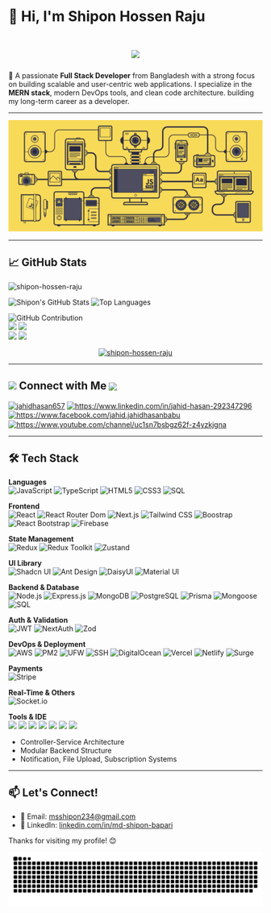# 👋 Hi, I'm Shipon Hossen Raju

<h1 align="center">
  <a href="https://git.io/typing-svg">
    <img src="https://readme-typing-svg.herokuapp.com/?lines=Hello,+There!+👋;This+is+Shipon...;Nice+to+meet+you!&center=true&size=30">
  </a>
</h1>

🚀 A passionate **Full Stack Developer** from Bangladesh with a strong focus on building scalable and user-centric web applications. I specialize in the **MERN stack**, modern DevOps tools, and clean code architecture. building my long-term career as a developer.

---

<img  src="https://raw.githubusercontent.com/muhammadnurulahsan/muhammadnurulahsan/main/ahsan.gif" />

---

## 📈 GitHub Stats

<p align="center">

<p><img align="center" src="https://github-readme-streak-stats.herokuapp.com/?user=shipon-hossen-raju&theme=radical" alt="shipon-hossen-raju" /></p>

![Shipon's GitHub Stats](https://github-readme-stats.vercel.app/api?username=shipon-hossen-raju&show_icons=true&theme=radical) ![Top Languages](https://github-readme-stats.vercel.app/api/top-langs/?username=shipon-hossen-raju&layout=compact&theme=radical)

  <img src="https://github-profile-summary-cards.vercel.app/api/cards/profile-details?username=shipon-hossen-raju&theme=radical&border_radius=10" alt="GitHub Contribution" />
  <br />
  <img src="https://github-profile-summary-cards.vercel.app/api/cards/repos-per-language?username=shipon-hossen-raju&theme=radical&border_radius=10" />
  <img src="https://github-profile-summary-cards.vercel.app/api/cards/most-commit-language?username=shipon-hossen-raju&theme=radical&border_radius=10" />
  <br />
  <img src="https://github-profile-summary-cards.vercel.app/api/cards/stats?username=shipon-hossen-raju&theme=radical&border_radius=10" />
  <img src="https://github-profile-summary-cards.vercel.app/api/cards/productive-time?username=shipon-hossen-raju&theme=radical&utcOffset=8&border_radius=10" />
</p>

<p align="center" padding-top="50px"> <a href="https://github.com/ryo-ma/github-profile-trophy"><img src="https://github-profile-trophy.vercel.app/?username=shipon-hossen-raju&theme=radical" alt="shipon-hossen-raju" /></a> </p>

---

## <img src="https://media.giphy.com/media/5WJ6SOKeNKrSzblU4R/giphy.gif" width="25"> Connect with Me <img align="center" src="https://github.com/rajput2107/rajput2107/blob/master/Assets/Handshake.gif" height="33px" />

<p align="left">
<a href="https://x.com/ShiponHossenRa2" target="blank"><img align="center" src="https://raw.githubusercontent.com/rahuldkjain/github-profile-readme-generator/master/src/images/icons/Social/twitter.svg" alt="jahidhasan657" height="30" width="40" /></a>
<a href="https://www.linkedin.com/in/md-shipon-bapari" target="blank"><img align="center" src="https://raw.githubusercontent.com/rahuldkjain/github-profile-readme-generator/master/src/images/icons/Social/linked-in-alt.svg" alt="https://www.linkedin.com/in/jahid-hasan-292347296" height="30" width="40" /></a>
<a href="https://www.facebook.com/ShiponHossenRaju" target="blank"><img align="center" src="https://raw.githubusercontent.com/rahuldkjain/github-profile-readme-generator/master/src/images/icons/Social/facebook.svg" alt="https://www.facebook.com/jahid.jahidhasanbabu" height="30" width="40" /></a>
<a href="https://www.youtube.com/@ProgrammerShipon" target="blank"><img align="center" src="https://raw.githubusercontent.com/rahuldkjain/github-profile-readme-generator/master/src/images/icons/Social/youtube.svg" alt="https://www.youtube.com/channel/uc1sn7bsbgz62f-z4yzkjgna" height="30" width="40" /></a>
</p>

---

## 🛠️ Tech Stack

**Languages**  
![JavaScript](https://img.shields.io/badge/JavaScript-F7DF1E?style=flat&logo=javascript&logoColor=black) ![TypeScript](https://img.shields.io/badge/TypeScript-007ACC?style=flat&logo=typescript&logoColor=white) ![HTML5](https://img.shields.io/badge/HTML5-E34F26?style=flat&logo=html5&logoColor=white) ![CSS3](https://img.shields.io/badge/CSS3-1572B6?style=flat&logo=css3&logoColor=white) ![SQL](https://img.shields.io/badge/SQL-4479A1?style=flat&logo=postgresql&logoColor=white)



**Frontend**  
![React](https://img.shields.io/badge/React-61DAFB?style=flat&logo=react&logoColor=black) ![React Router Dom](https://img.shields.io/badge/React_Router-CA4245?style=flat?style=for-the-badge&logo=react-router&logoColor=white) ![Next.js](https://img.shields.io/badge/Next.js-000000?style=flat&logo=nextdotjs&logoColor=white) ![Tailwind CSS](https://img.shields.io/badge/Tailwind_CSS-38B2AC?style=flat&logo=tailwind-css&logoColor=white) ![Boostrap](https://img.shields.io/badge/Bootstrap-563D7C?style=flat?style=for-the-badge&logo=bootstrap&logoColor=white) ![React Bootstrap](https://img.shields.io/badge/React_Bootstrap-563D7C?style=flat?style=for-the-badge&logo=bootstrap&logoColor=white) ![Firebase](https://img.shields.io/badge/Firebase-FFCA28?style=flat?style=for-the-badge&logo=firebase&logoColor=black)

**State Management**  
![Redux](https://img.shields.io/badge/Redux-764ABC?style=flat?style=for-the-badge&logo=redux&logoColor=white) ![Redux Toolkit](https://img.shields.io/badge/Redux_Toolkit-764ABC?style=flat?style=for-the-badge&logo=redux&logoColor=white) ![Zustand](https://img.shields.io/badge/Zustand-764ABC?style=flat?style=for-the-badge&logo=redux&logoColor=white)

**UI Library**  
![Shadcn UI](https://img.shields.io/badge/Shadcn%20UI-000000?style=flat&logoColor=white) ![Ant Design](https://img.shields.io/badge/Ant%20Design-0170FE?style=flat&logo=antdesign&logoColor=white) ![DaisyUI](https://img.shields.io/badge/DaisyUI-5A0EF8?style=flat&logoColor=white) ![Material UI](https://img.shields.io/badge/Material%20UI-007FFF?style=flat&logo=mui&logoColor=white)

**Backend & Database**  
![Node.js](https://img.shields.io/badge/Node.js-339933?style=flat&logo=node.js&logoColor=white) ![Express.js](https://img.shields.io/badge/Express.js-000000?style=flat&logo=express&logoColor=white) ![MongoDB](https://img.shields.io/badge/MongoDB-47A248?style=flat&logo=mongodb&logoColor=white) ![PostgreSQL](https://img.shields.io/badge/PostgreSQL-336791?style=flat&logo=postgresql&logoColor=white) ![Prisma](https://img.shields.io/badge/Prisma-2D3748?style=flat&logo=prisma&logoColor=white) ![Mongoose](https://img.shields.io/badge/Mongoose-880000?style=flat&logo=mongoose&logoColor=white) ![SQL](https://img.shields.io/badge/SQL-025E8C?style=flat?style=for-the-badge&logo=sqlite&logoColor=white)

**Auth & Validation**  
![JWT](https://img.shields.io/badge/JWT-black?style=flat&logo=JSON%20web%20tokens) ![NextAuth](https://img.shields.io/badge/NextAuth.js-0F172A?style=flat&logo=next.js&logoColor=white) ![Zod](https://img.shields.io/badge/Zod-3E63DD?style=flat)

**DevOps & Deployment**  
![AWS](https://img.shields.io/badge/AWS-232F3E?style=flat&logo=amazon-aws&logoColor=white) ![PM2](https://img.shields.io/badge/PM2-2B037A?style=flat)
![UFW](https://img.shields.io/badge/UFW-000000?style=flat) ![SSH](https://img.shields.io/badge/SSH-000000?style=flat) ![DigitalOcean](https://img.shields.io/badge/DigitalOcean-0080FF?style=flat&logo=digitalocean&logoColor=white) ![Vercel](https://img.shields.io/badge/Vercel-000000?style=flat?style=for-the-badge&logo=vercel&logoColor=white) ![Netlify](https://img.shields.io/badge/Netlify-00C7B7?style=flat?style=for-the-badge&logo=netlify&logoColor=white) ![Surge](https://img.shields.io/badge/Surge-4B275F?style=flat?style=for-the-badge&logo=surge&logoColor=white)

**Payments**  
![Stripe](https://img.shields.io/badge/Stripe-008CDD?style=flat&logo=stripe&logoColor=white)


**Real-Time & Others**  
![Socket.io](https://img.shields.io/badge/Socket.io-010101?style=flat&logo=socket.io&logoColor=white)


**Tools & IDE**  
  <img src="https://img.shields.io/badge/Git-F05032?style=flat?style=for-the-badge&logo=git&logoColor=white"/>
  <img src="https://img.shields.io/badge/VS_Code-007ACC?style=flat?style=for-the-badge&logo=visual-studio-code&logoColor=white"/>
  <img src="https://img.shields.io/badge/GitHub-181717?style=flat?style=for-the-badge&logo=github&logoColor=white"/>
  <img src="https://img.shields.io/badge/Chrome_DevTools-4285F4?style=flat?style=for-the-badge&logo=google-chrome&logoColor=white"/>
  <img src="https://img.shields.io/badge/Postman-FF6C37?style=flat?style=for-the-badge&logo=postman&logoColor=white"/>
  <img src="https://img.shields.io/badge/Notion-000000?style=flat?style=for-the-badge&logo=notion&logoColor=white"/>
  <img src="https://img.shields.io/badge/Figma-F24E1E?style=flat?style=for-the-badge&logo=figma&logoColor=white"/>


- Controller-Service Architecture
- Modular Backend Structure
- Notification, File Upload, Subscription Systems

---

## 📫 Let's Connect!

- 📧 Email: [msshipon234@gmail.com](mailto:msshipon234@gmail.com)
- 💼 LinkedIn: [linkedin.com/in/md-shipon-bapari](https://www.linkedin.com/in/md-shipon-bapari)

Thanks for visiting my profile! 😊

<div align="center">
  <!-- Particle Effect for Background -->
  <a href="https://github.com/shipon-hossen-raju">
    <img src="https://raw.githubusercontent.com/platane/snk/output/github-contribution-grid-snake-dark.svg" alt="Snake Animation" />
  </a>
</div>

<!--
**shipon-hossen-raju/shipon-hossen-raju** is a ✨ _special_ ✨ repository because its `README.md` (this file) appears on your GitHub profile.

Here are some ideas to get you started:

- 🔭 I’m currently working on ...
- 🌱 I’m currently learning ...
- 👯 I’m looking to collaborate on ...
- 🤔 I’m looking for help with ...
- 💬 Ask me about ...
- 📫 How to reach me: ...
- 😄 Pronouns: ...
- ⚡ Fun fact: ...
-->
